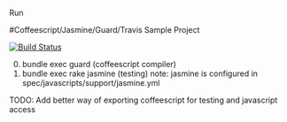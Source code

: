 Run

#Coffeescript/Jasmine/Guard/Travis Sample Project

[![Build Status](https://secure.travis-ci.org/danny/coffescript-jasmine-travis--barebones-.png)](http://travis-ci.org/danny/coffescript-jasmine-travis--barebones-)


0. bundle exec guard (coffeescript compiler)
1. bundle exec rake jasmine (testing)
  note: jasmine is configured in spec/javascripts/support/jasmine.yml

TODO: Add better way of exporting coffeescript for testing and javascript access
